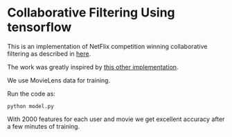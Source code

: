 # Collaborative Filtering Using tensorflow

This is an implementation of NetFlix competition winning collaborative filtering as described in [here](https://datajobs.com/data-science-repo/Recommender-Systems-%5BNetflix%5D.pdf).

The work was greatly inspired by [this other implementation](https://github.com/arongdari/MatrixFactorization-TensorFlow).

We use MovieLens data for training.

Run the code as:

```
python model.py
```

With 2000 features for each user and movie we get excellent accuracy after a few minutes of training.